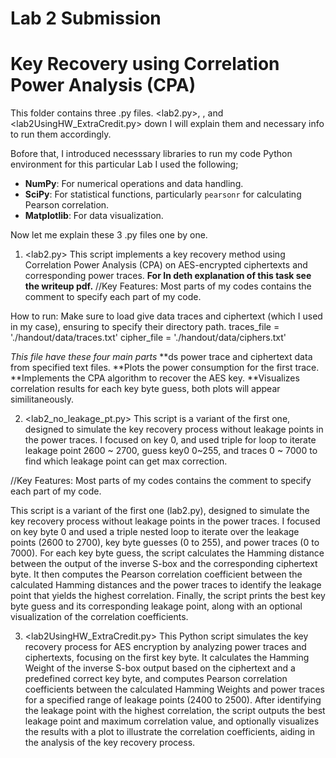 # Lab 2 Submission
# Key Recovery using Correlation Power Analysis (CPA)

This folder contains three .py files. <lab2.py>, <lab2 no leakage pt.py>, and <lab2UsingHW_ExtraCredit.py> down I will explain them and necessary info to run them accordingly. 

Bofore that, I introduced necesssary libraries to run my code Python environment for this particular Lab I used the following; 

- **NumPy**: For numerical operations and data handling.
- **SciPy**: For statistical functions, particularly `pearsonr` for calculating Pearson correlation.
- **Matplotlib**: For data visualization.

Now let me explain these 3 .py files one by one. 

1. <lab2.py>
This script implements a key recovery method using Correlation Power Analysis (CPA) on AES-encrypted ciphertexts and corresponding power traces. **For In deth explanation of this task see the writeup pdf.** 
//Key Features: Most parts of my codes contains the comment to specify each part of my code.

How to run: Make sure to load give data traces and ciphertext (which I used in my case), ensuring to specify their directory path.
traces_file = './handout/data/traces.txt'
cipher_file = './handout/data/ciphers.txt'

*This file have these four main parts* 
**ds power trace and ciphertext data from specified text files.
**Plots the power consumption for the first trace.
**Implements the CPA algorithm to recover the AES key.
**Visualizes correlation results for each key byte guess, both plots will appear similitaneously. 


2. <lab2_no_leakage_pt.py>
This script is a variant of the first one, designed to simulate the key recovery process without leakage points in the power traces.  I focused on key 0, and used triple for loop to iterate leakage point 2600 ~ 2700, guess key0 0~255, and traces 0 ~ 7000 to find which leakage point can get max correction.

//Key Features: Most parts of my codes contains the comment to specify each part of my code.

This script is a variant of the first one (lab2.py), designed to simulate the key recovery process without leakage points in the power traces. I focused on key byte 0 and used a triple nested loop to iterate over the leakage points (2600 to 2700), key byte guesses (0 to 255), and power traces (0 to 7000). For each key byte guess, the script calculates the Hamming distance between the output of the inverse S-box and the corresponding ciphertext byte. It then computes the Pearson correlation coefficient between the calculated Hamming distances and the power traces to identify the leakage point that yields the highest correlation. Finally, the script prints the best key byte guess and its corresponding leakage point, along with an optional visualization of the correlation coefficients.


3. <lab2UsingHW_ExtraCredit.py>
This Python script simulates the key recovery process for AES encryption by analyzing power traces and ciphertexts, focusing on the first key byte. It calculates the Hamming Weight of the inverse S-box output based on the ciphertext and a predefined correct key byte, and computes Pearson correlation coefficients between the calculated Hamming Weights and power traces for a specified range of leakage points (2400 to 2500). After identifying the leakage point with the highest correlation, the script outputs the best leakage point and maximum correlation value, and optionally visualizes the results with a plot to illustrate the correlation coefficients, aiding in the analysis of the key recovery process.